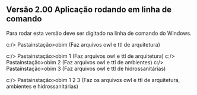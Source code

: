 ## Versão 2.00 Aplicação rodando em linha de comando

Para rodar esta versão deve ser digitado na linha de comando do Windows. 


c:/> Pastainstação>obim    (Faz arquivos owl e ttl de arquitetura)

c:/> Pastainstação>obim 1  (Faz arquivos owl e ttl de arquitetura)
c:/> Pastainstação>obim 2  (Faz arquivos owl e ttl de ambientes)
c:/> Pastainstação>obim 3  (Faz arquivos owl e ttl de hidrossanitárias)

c:/> Pastainstação>obim 1 2 3  (Faz os arquivos owl e ttl de arquitetura, ambientes e hidrossanitárias)

